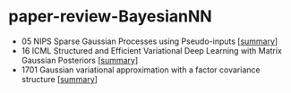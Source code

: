 # paper-review-BayesianNN

- 05 NIPS Sparse Gaussian Processes using Pseudo-inputs
[[summary](papers/05%NIPS%Sparse%Gaussian%PRocesses%using%Pseudo-inputs)]
- 16 ICML Structured and Efficient Variational Deep Learning with Matrix Gaussian Posteriors 
[[summary](papers/16ICML%20Structured%20VI%20with%20Matrix%20Gaussian%20Posteriors)]
- 1701 Gaussian variational approximation with a factor covariance structure 
[[summary](papers/1701%20Gaussian%20Variational%20Approximation%20with%20a%20factor%20covariance%20structure)]

